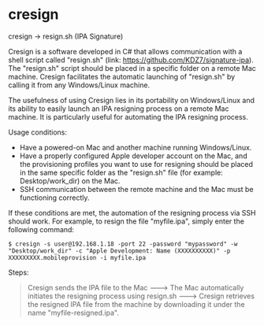 # cresign
cresign -> resign.sh (IPA Signature)

Cresign is a software developed in C# that allows communication with a shell script called "resign.sh" (link: https://github.com/KDZ7/signature-ipa). 
The "resign.sh" script should be placed in a specific folder on a remote Mac machine. Cresign facilitates the automatic launching of "resign.sh" by calling it from any Windows/Linux machine.

The usefulness of using Cresign lies in its portability on Windows/Linux and its ability to easily launch an IPA resigning process on a remote Mac machine. It is particularly useful for automating the IPA resigning process.

Usage conditions:

  - Have a powered-on Mac and another machine running Windows/Linux.
  - Have a properly configured Apple developer account on the Mac, and the provisioning profiles you want to use for resigning should be placed in the same specific folder as the "resign.sh" file (for example: Desktop/work_dir) on the Mac.
  - SSH communication between the remote machine and the Mac must be functioning correctly.

If these conditions are met, the automation of the resigning process via SSH should work. For example, to resign the file "myfile.ipa", simply enter the following command:

	$ cresign -s user@192.168.1.18 -port 22 -password "mypassword" -w "Desktop/work_dir" -c "Apple Development: Name (XXXXXXXXXX)" -p XXXXXXXXX.mobileprovision -i myfile.ipa

Steps:

> Cresign sends the IPA file to the Mac ---> The Mac automatically initiates the resigning process using resign.sh ---> Cresign retrieves the resigned IPA file from the machine by downloading it under the name "myfile-resigned.ipa".

